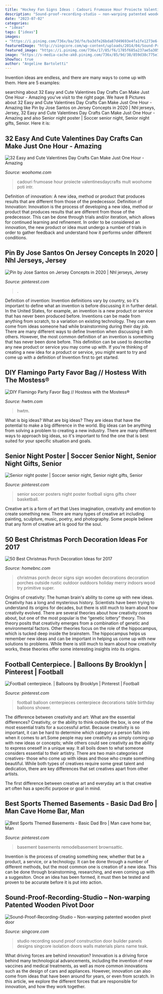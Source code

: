 ```yaml
---
title: "Hockey Fan Signs Ideas : Cadouri Frumoase Hour Proiecte Valentinesdaycrafts Mult Woohome Poti Intr"
description: "Sound-proof-recording-studio – non-warping patented wooden pivot door"
date: "2023-07-02"
categories:
- "ideas"
tags: ["ideas"]
images:
- "https://i.pinimg.com/736x/ba/3d/fe/ba3dfe26bda87d49693e4fa1fe1273e6--football--football-baby.jpg"
featuredImage: "http://singcore.com/wp-content/uploads/2014/04/Sound-Proof-Recording-Studio.jpg"
featured_image: "https://i.pinimg.com/736x/17/85/f6/1785f685a237ae5a305be0cf44f63311.jpg"
image: "https://s-media-cache-ak0.pinimg.com/736x/85/9d/38/859d38c775e1403a2845edd4b4f71cfa--football-centerpieces-balloon-centerpieces.jpg"
ShowToc: true
author: "Angeline Bartoletti"
---
```



Invention ideas are endless, and there are many ways to come up with them. Here are 5 examples:

	

		
searching about 32 Easy and Cute Valentines Day Crafts Can Make Just One Hour - Amazing you've visit to the right page. We have 8 Pictures about 32 Easy and Cute Valentines Day Crafts Can Make Just One Hour - Amazing like Pin by Jose Santos on Jersey Concepts in 2020 | Nhl jerseys, Jersey, 32 Easy and Cute Valentines Day Crafts Can Make Just One Hour - Amazing and also Senior night poster | Soccer senior night, Senior night gifts, Senior. Here it is:
		
    
## 32 Easy And Cute Valentines Day Crafts Can Make Just One Hour - Amazing

<img loading=lazy src="https://www.woohome.com/wp-content/uploads/2016/02/ValentinesDayCrafts-12.jpg" onerror="this.onerror=null;this.src='https://tse1.mm.bing.net/th?id=OIP.2BGaRCFwrQEMEq3xIeJdVQHaJZ&amp;pid=15.1';" alt="32 Easy and Cute Valentines Day Crafts Can Make Just One Hour - Amazing">

_Source: woohome.com_

>cadouri frumoase hour proiecte valentinesdaycrafts mult woohome poti intr. 

	

Definition of innovation: A new idea, method or product that produces results that are different from those of the predecessor.
Definition of Innovation: 
Innovation is the process of developing a new idea, method or product that produces results that are different from those of the predecessor. This can be done through trials and/or iteration, which allows for continued learning and refinement. In order to be considered an innovation, the new product or idea must undergo a number of trials in order to gather feedback and understand how it performs under different conditions.

    
## Pin By Jose Santos On Jersey Concepts In 2020 | Nhl Jerseys, Jersey

<img loading=lazy src="https://i.pinimg.com/736x/17/85/f6/1785f685a237ae5a305be0cf44f63311.jpg" onerror="this.onerror=null;this.src='https://tse1.mm.bing.net/th?id=OIP.jdQlt5fPanNwXi_oC5fsewHaJd&amp;pid=15.1';" alt="Pin by Jose Santos on Jersey Concepts in 2020 | Nhl jerseys, Jersey">

_Source: pinterest.com_

>. 

	

Definition of invention:
Invention definitions vary by country, so it's important to define what an invention is before discussing it in further detail. In the United States, for example, an invention is a new product or service that has never been produced before. Inventions can be made from anything from scratch, to a variation on existing technology. They can even come from ideas someone had while brainstorming during their day job.
There are many different ways to define Invention when discussing it with others. However, the most common definition of an invention is something that has never been done before. This definition can be used to describe any new product or service you may come up with. If you're thinking of creating a new idea for a product or service, you might want to try and come up with a definition of Invention first to get started.

    
## DIY Flamingo Party Favor Bag // Hostess With The Mostess®

<img loading=lazy src="https://www.hwtm.com/wp-content/uploads/2019/11/diy-flamingo-favor-bag.jpg" onerror="this.onerror=null;this.src='https://tse1.mm.bing.net/th?id=OIP.awDG_g56wWGamhqbCMQB9QHaKF&amp;pid=15.1';" alt="DIY Flamingo Party Favor Bag // Hostess with the Mostess®">

_Source: hwtm.com_

>hwtm. 

	

What is big ideas?
What are big ideas? They are ideas that have the potential to make a big difference in the world. Big ideas can be anything from solving a problem to creating a new industry. There are many different ways to approach big ideas, so it's important to find the one that is best suited for your specific situation and goals.

    
## Senior Night Poster | Soccer Senior Night, Senior Night Gifts, Senior

<img loading=lazy src="https://i.pinimg.com/736x/ba/3d/fe/ba3dfe26bda87d49693e4fa1fe1273e6--football--football-baby.jpg" onerror="this.onerror=null;this.src='https://tse3.mm.bing.net/th?id=OIP.NCqmluFGuoc1sv8tJlb3wAHaJ4&amp;pid=15.1';" alt="Senior night poster | Soccer senior night, Senior night gifts, Senior">

_Source: pinterest.com_

>senior soccer posters night poster football signs gifts cheer basketball. 

	

Creative art is a form of art that Uses imagination, creativity and emotion to create something new. There are many types of creative art including painting, sculpture, music, poetry, and photography. Some people believe that any form of creative art is good for the soul.

    
## 50 Best Christmas Porch Decoration Ideas For 2017

<img loading=lazy src="https://cdn.homebnc.com/homeimg/2016/10/02-christmas-porch-decoration-ideas-homebnc.jpg" onerror="this.onerror=null;this.src='https://tse3.mm.bing.net/th?id=OIP.fro2YDR5RTatQCgGxe4NIQHaNJ&amp;pid=15.1';" alt="50 Best Christmas Porch Decoration Ideas for 2017">

_Source: homebnc.com_

>christmas porch decor signs sign wooden decorations decoration porches outside rustic outdoor outdoors holiday merry indoors wood try primitive super. 

	

Origins of creativity: The human brain's ability to come up with new ideas.
Creativity has a long and mysterious history. Scientists have been trying to understand its origins for decades, but there is still much to learn about how creativity evolved. There are several theories about how creativity comes about, but one of the most popular is the “genetic lottery” theory. This theory posits that creativity emerges from a combination of genetic and environmental factors. Other theories focus on the role of the hippocampus, which is tucked deep inside the brainstem. The hippocampus helps us remember new ideas and can be important in helping us come up with new solutions to problems. While there is still much to learn about how creativity works, these theories offer some interesting insights into its origins.

    
## Football Centerpiece. | Balloons By Brooklyn | Pinterest | Football

<img loading=lazy src="https://s-media-cache-ak0.pinimg.com/736x/85/9d/38/859d38c775e1403a2845edd4b4f71cfa--football-centerpieces-balloon-centerpieces.jpg" onerror="this.onerror=null;this.src='https://tse4.mm.bing.net/th?id=OIP.qenEBLheON28HyYg6GDl-wHaJ4&amp;pid=15.1';" alt="Football centerpiece. | Balloons by Brooklyn | Pinterest | Football">

_Source: pinterest.com_

>football balloon centerpieces centerpiece decorations table birthday balloons shower. 

	

The difference between creativity and art: What are the essential differences?
Creativity, or the ability to think outside the box, is one of the most essential traits for a successful artist. Because creativity is so important, it can be hard to determine which category a person falls into when it comes to art.Some people may see creativity as simply coming up with new ideas or concepts; while others could see creativity as the ability to express oneself in a unique way. It all boils down to what someone considers essential to their artistry.
There are two main categories of creatives- those who come up with ideas and those who create something beautiful. While both types of creatives require some great talent and dedication, there are key differences that set creatives apart from other artists. 

The first difference between creative art and everyday art is that creative art often has a specific purpose or goal in mind.

    
## Best Sports Themed Basements - Basic Dad Bro | Man Cave Home Bar, Man

<img loading=lazy src="https://i.pinimg.com/736x/59/e2/8c/59e28c3711b05df094b3a1ae7298c83c.jpg" onerror="this.onerror=null;this.src='https://tse3.mm.bing.net/th?id=OIP.BEcn1kCpyNaMU6rlfFa-RAHaHa&amp;pid=15.1';" alt="Best Sports Themed Basements - Basic Dad Bro | Man cave home bar, Man">

_Source: pinterest.com_

>basement basements remodelbasement brownsattic. 

	

Invention is the process of creating something new, whether that be a product, a service, or a technology. It can be done through a number of different methods, but the most common one is creation of a new idea. This can be done through brainstorming, researching, and even coming up with a suggesiton. Once an idea has been formed, it must then be tested and proven to be accurate before it is put into action.

    
## Sound-Proof-Recording-Studio – Non-warping Patented Wooden Pivot Door

<img loading=lazy src="http://singcore.com/wp-content/uploads/2014/04/Sound-Proof-Recording-Studio.jpg" onerror="this.onerror=null;this.src='https://tse2.mm.bing.net/th?id=OIP.Jm21afNwC568lvhO4vJodwHaE9&amp;pid=15.1';" alt="Sound-Proof-Recording-Studio – Non-warping patented wooden pivot door">

_Source: singcore.com_

>studio recording sound proof construction door builder panels designs singcore isolation doors walls materials plans name teak. 

	

What driving forces are behind innovation?
Innovation is a driving force behind many technological advancements, including the invention of new vaccines and medical treatments, as well as more common innovations such as the design of cars and appliances. However, innovation can also come from ideas that have been around for years, or even from scratch. In this article, we explore the different forces that are responsible for innovation, and how they work together.


